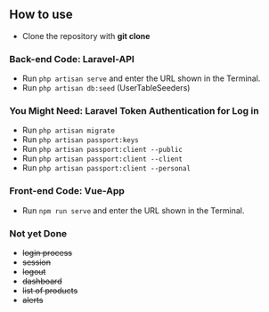 ## How to use

- Clone the repository with __git clone__

### Back-end Code: Laravel-API
- Run `php artisan serve` and enter the URL shown in the Terminal.
- Run `php artisan db:seed` (UserTableSeeders)

### You Might Need: Laravel Token Authentication for Log in
- Run `php artisan migrate` 
- Run `php artisan passport:keys`
- Run `php artisan passport:client --public`
- Run `php artisan passport:client --client`
- Run `php artisan passport:client --personal`

### Front-end Code: Vue-App
- Run `npm run serve` and enter the URL shown in the Terminal.

### Not yet Done
- ~~login process~~
- ~~session~~
- ~~logout~~
- ~~dashboard~~
- ~~list of products~~
- ~~alerts~~
  
